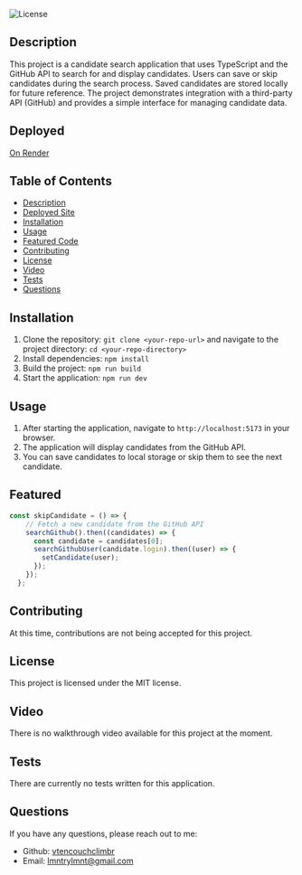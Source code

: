 ![License](https://img.shields.io/badge/license-mit-blue.svg)
  
## Description
This project is a candidate search application that uses TypeScript and the GitHub API to search for and display candidates. Users can save or skip candidates during the search process. Saved candidates are stored locally for future reference. The project demonstrates integration with a third-party API (GitHub) and provides a simple interface for managing candidate data.

## Deployed
[On Render](https://module-13-candidate-search-1.onrender.com)

## Table of Contents
- [Description](#description)
- [Deployed Site](#deployed)
- [Installation](#installation)
- [Usage](#usage)
- [Featured Code](#featured)
- [Contributing](#contributing)
- [License](#license)
- [Video](#video)
- [Tests](#tests)
- [Questions](#questions)

## Installation
1. Clone the repository: `git clone <your-repo-url>` and navigate to the project directory: `cd <your-repo-directory>`
2. Install dependencies: `npm install`
3. Build the project: `npm run build`
4. Start the application: `npm run dev`

## Usage
1. After starting the application, navigate to `http://localhost:5173` in your browser.
2. The application will display candidates from the GitHub API.
3. You can save candidates to local storage or skip them to see the next candidate.

## Featured
``` Typescript to get the user details
const skipCandidate = () => {
    // Fetch a new candidate from the GitHub API
    searchGithub().then((candidates) => {
      const candidate = candidates[0];
      searchGithubUser(candidate.login).then((user) => {
        setCandidate(user);
      });
    });
  };
```

## Contributing
At this time, contributions are not being accepted for this project.

## License
This project is licensed under the MIT license.

## Video
There is no walkthrough video available for this project at the moment.

## Tests
There are currently no tests written for this application.

## Questions
If you have any questions, please reach out to me:
- Github: [vtencouchclimbr](https://github.com/vtencouchclimbr)
- Email: lmntrylmnt@gmail.com
